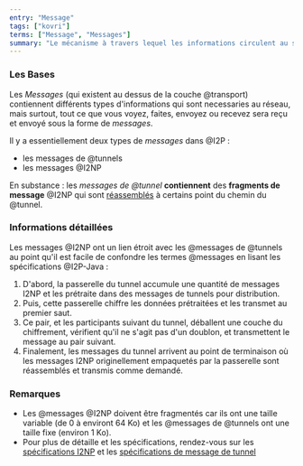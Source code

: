 ```yaml
---
entry: "Message"
tags: ["kovri"]
terms: ["Message", "Messages"]
summary: "Le mécanisme à travers lequel les informations circulent au sein d'I2P"
---
```


### Les Bases

Les *Messages* (qui existent au dessus de la couche @transport) contiennent différents types d'informations qui sont necessaries au réseau, mais surtout, tout ce que vous voyez, faites, envoyez ou recevez sera reçu et envoyé sous la forme de *messages*.

Il y a essentiellement deux types de *messages* dans @I2P :

- les messages de @tunnels
- les messages @I2NP

En substance : les *messages de @tunnel* **contiennent** des **fragments de message** @I2NP qui sont [réassemblés](https://geti2p.net/fr/docs/tunnels/implementation) à certains point du chemin du @tunnel.

### Informations détaillées

Les messages @I2NP ont un lien étroit avec les @messages de @tunnels au point qu'il est facile de confondre les termes @messages en lisant les spécifications @I2P-Java :

>
1. D'abord, la passerelle du tunnel accumule une quantité de messages I2NP et les prétraite dans des messages de tunnels pour distribution.
2. Puis, cette passerelle chiffre les données prétraitées et les transmet au premier saut.
3. Ce pair, et les participants suivant du tunnel, déballent une couche du chiffrement, vérifient qu'il ne s'agit pas d'un doublon, et transmettent le message au pair suivant.
4. Finalement, les messages du tunnel arrivent au point de terminaison où les messages I2NP originellement empaquetés par la passerelle sont réassemblés et transmis comme demandé.

### Remarques

- Les @messages @I2NP doivent être fragmentés car ils ont une taille variable (de 0 à environt 64 Ko) et les @messages de @tunnels ont une taille fixe (environ 1 Ko).
- Pour plus de détaille et les spécifications, rendez-vous sur les [spécifications I2NP](https://geti2p.net/spec/i2np) et les [spécifications de message de tunnel](https://geti2p.net/spec/tunnel-message)
